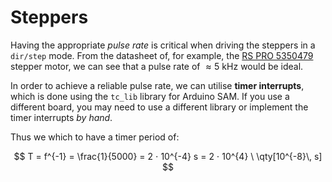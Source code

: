 # Steppers

Having the appropriate _pulse rate_ is critical when driving the steppers in a
`dir/step` mode. From the datasheet of, for example, the [RS PRO 5350479] stepper
motor, we can see that a pulse rate of $≈ 5\ \text{kHz}$ would be ideal.

In order to achieve a reliable pulse rate, we can utilise __timer interrupts__,
which is done using the `tc_lib` library for Arduino SAM. If you use a different board,
you may need to use a different library or implement the timer interrupts _by hand_.

Thus we which to have a timer period of:

$$
T = f^{-1} = \frac{1}{5000} = 2 ⋅ 10^{-4} s = 2 ⋅ 10^{4} \ \qty[10^{-8}\, s]
$$

[RS PRO 5350479]: https://docs.rs-online.com/3547/0900766b8157a732.pdf